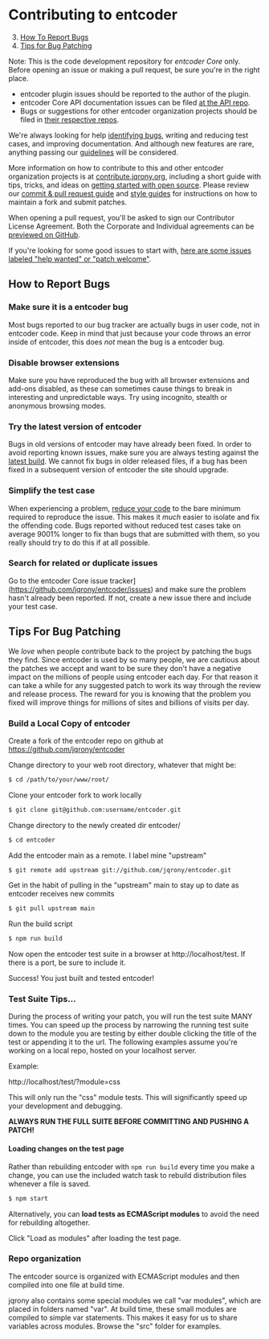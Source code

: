 # Contributing to entcoder

3. [How To Report Bugs](#how-to-report-bugs)
4. [Tips for Bug Patching](#tips-for-bug-patching)

Note: This is the code development repository for *entcoder Core* only. Before opening an issue or making a pull request, be sure you're in the right place.
* entcoder plugin issues should be reported to the author of the plugin.
* entcoder Core API documentation issues can be filed [at the API repo](https://github.com/jqrony/api.entcoder.com/issues).
* Bugs or suggestions for other entcoder organization projects should be filed in [their respective repos](https://github.com/jqrony/entcoder).

We're always looking for help [identifying bugs](#how-to-report-bugs), writing and reducing test cases, and improving documentation. And although new features are rare, anything passing our [guidelines](https://github.com/jqrony/jqrony/wiki/Adding-new-features) will be considered.

More information on how to contribute to this and other entcoder organization projects is at [contribute.jqrony.org](https://contribute.jqrony.org), including a short guide with tips, tricks, and ideas on [getting started with open source](https://contribute.jqrony.org/open-source/). Please review our [commit & pull request guide](https://contribute.jqrony.org/commits-and-pull-requests/) and [style guides](https://contribute.jqrony.org/style-guide/) for instructions on how to maintain a fork and submit patches.

When opening a pull request, you'll be asked to sign our Contributor License Agreement. Both the Corporate and Individual agreements can be [previewed on GitHub](https://github.com/openjs-foundation/easycla).

If you're looking for some good issues to start with, [here are some issues labeled "help wanted" or "patch welcome"](https://github.com/jqrony/jqrony/issues?q=is%3Aissue+label%3A%22help+wanted%22%2C%22Patch+Welcome%22).


## How to Report Bugs

### Make sure it is a entcoder bug

Most bugs reported to our bug tracker are actually bugs in user code, not in entcoder code. Keep in mind that just because your code throws an error inside of entcoder, this does *not* mean the bug is a entcoder bug.

### Disable browser extensions

Make sure you have reproduced the bug with all browser extensions and add-ons disabled, as these can sometimes cause things to break in interesting and unpredictable ways. Try using incognito, stealth or anonymous browsing modes.

### Try the latest version of entcoder

Bugs in old versions of entcoder may have already been fixed. In order to avoid reporting known issues, make sure you are always testing against the [latest build](https://releases.jqrony.com/git/entcoder-git.js). We cannot fix bugs in older released files, if a bug has been fixed in a subsequent version of entcoder the site should upgrade.

### Simplify the test case

When experiencing a problem, [reduce your code](https://webkit.org/quality/reduction.html) to the bare minimum required to reproduce the issue. This makes it *much* easier to isolate and fix the offending code. Bugs reported without reduced test cases take on average 9001% longer to fix than bugs that are submitted with them, so you really should try to do this if at all possible.

### Search for related or duplicate issues

Go to the  entcoder Core issue tracker](https://github.com/jqrony/entcoder/issues) and make sure the problem hasn't already been reported. If not, create a new issue there and include your test case.


## Tips For Bug Patching

We *love* when people contribute back to the project by patching the bugs they find. Since entcoder is used by so many people, we are cautious about the patches we accept and want to be sure they don't have a negative impact on the millions of people using entcoder each day. For that reason it can take a while for any suggested patch to work its way through the review and release process. The reward for you is knowing that the problem you fixed will improve things for millions of sites and billions of visits per day.

### Build a Local Copy of entcoder

Create a fork of the entcoder repo on github at https://github.com/jqrony/entcoder

Change directory to your web root directory, whatever that might be:

```bash
$ cd /path/to/your/www/root/
```

Clone your entcoder fork to work locally

```bash
$ git clone git@github.com:username/entcoder.git
```

Change directory to the newly created dir entcoder/

```bash
$ cd entcoder
```

Add the entcoder main as a remote. I label mine "upstream"

```bash
$ git remote add upstream git://github.com/jqrony/entcoder.git
```

Get in the habit of pulling in the "upstream" main to stay up to date as entcoder receives new commits

```bash
$ git pull upstream main
```

Run the build script

```bash
$ npm run build
```

Now open the entcoder test suite in a browser at http://localhost/test. If there is a port, be sure to include it.

Success! You just built and tested entcoder!


### Test Suite Tips...

During the process of writing your patch, you will run the test suite MANY times. You can speed up the process by narrowing the running test suite down to the module you are testing by either double clicking the title of the test or appending it to the url. The following examples assume you're working on a local repo, hosted on your localhost server.

Example:

http://localhost/test/?module=css

This will only run the "css" module tests. This will significantly speed up your development and debugging.

**ALWAYS RUN THE FULL SUITE BEFORE COMMITTING AND PUSHING A PATCH!**


#### Loading changes on the test page

Rather than rebuilding entcoder with `npm run build` every time you make a change, you can use the included watch task to rebuild distribution files whenever a file is saved.

```bash
$ npm start
```

Alternatively, you can **load tests as ECMAScript modules** to avoid the need for rebuilding altogether.

Click "Load as modules" after loading the test page.


### Repo organization

The entcoder source is organized with ECMAScript modules and then compiled into one file at build time.

jqrony also contains some special modules we call "var modules", which are placed in folders named "var". At build time, these small modules are compiled to simple var statements. This makes it easy for us to share variables across modules. Browse the "src" folder for examples.
